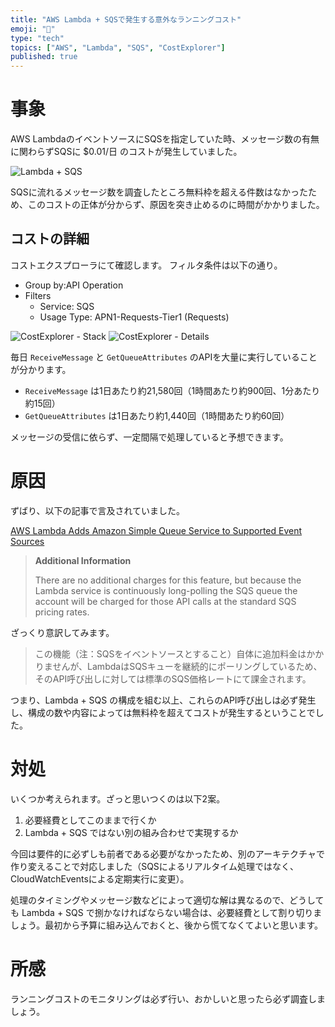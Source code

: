 ```yaml
---
title: "AWS Lambda + SQSで発生する意外なランニングコスト"
emoji: "💸"
type: "tech"
topics: ["AWS", "Lambda", "SQS", "CostExplorer"]
published: true
---
```


# 事象

AWS LambdaのイベントソースにSQSを指定していた時、メッセージ数の有無に関わらずSQSに $0.01/日 のコストが発生していました。

![Lambda + SQS](https://storage.googleapis.com/zenn-user-upload/b4tg2tm8jjyzrn2chnpf7qvonycq)

SQSに流れるメッセージ数を調査したところ無料枠を超える件数はなかったため、このコストの正体が分からず、原因を突き止めるのに時間がかかりました。

## コストの詳細

コストエクスプローラにて確認します。
フィルタ条件は以下の通り。

- Group by:API Operation
- Filters
    - Service: SQS
    - Usage Type: APN1-Requests-Tier1 (Requests)

![CostExplorer - Stack](https://storage.googleapis.com/zenn-user-upload/ygqz7l4nm5x6sz8nrcym8hgrsksb)
![CostExplorer - Details](https://storage.googleapis.com/zenn-user-upload/1pfxmeyqktppx3k0e8bu1yxqql4q)

毎日 `ReceiveMessage` と `GetQueueAttributes` のAPIを大量に実行していることが分かります。

- `ReceiveMessage` は1日あたり約21,580回（1時間あたり約900回、1分あたり約15回）
- `GetQueueAttributes` は1日あたり約1,440回（1時間あたり約60回）

メッセージの受信に依らず、一定間隔で処理していると予想できます。

# 原因

ずばり、以下の記事で言及されていました。

[AWS Lambda Adds Amazon Simple Queue Service to Supported Event Sources](https://aws.amazon.com/jp/blogs/aws/aws-lambda-adds-amazon-simple-queue-service-to-supported-event-sources/#additional-info-lambda-sqs)

> **Additional Information**
>
> There are no additional charges for this feature, but because the Lambda service is continuously long-polling the SQS queue the account will be charged for those API calls at the standard SQS pricing rates.

ざっくり意訳してみます。

> この機能（注：SQSをイベントソースとすること）自体に追加料金はかかりませんが、LambdaはSQSキューを継続的にポーリングしているため、そのAPI呼び出しに対しては標準のSQS価格レートにて課金されます。

つまり、Lambda + SQS の構成を組む以上、これらのAPI呼び出しは必ず発生し、構成の数や内容によっては無料枠を超えてコストが発生するということでした。

# 対処

いくつか考えられます。ざっと思いつくのは以下2案。

1. 必要経費としてこのままで行くか
1. Lambda + SQS ではない別の組み合わせで実現するか

今回は要件的に必ずしも前者である必要がなかったため、別のアーキテクチャで作り変えることで対応しました（SQSによるリアルタイム処理ではなく、CloudWatchEventsによる定期実行に変更）。

処理のタイミングやメッセージ数などによって適切な解は異なるので、どうしても Lambda + SQS で捌かなければならない場合は、必要経費として割り切りましょう。最初から予算に組み込んでおくと、後から慌てなくてよいと思います。

# 所感

ランニングコストのモニタリングは必ず行い、おかしいと思ったら必ず調査しましょう。
